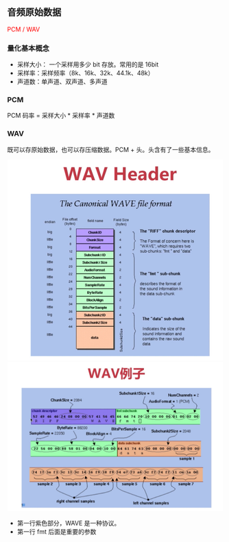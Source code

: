 ## 音频原始数据

<font color="red">PCM / WAV</font>

### 量化基本概念

- 采样大小： 一个采样用多少 bit 存放。常用的是 16bit
- 采样率：采样频率（8k、16k、32k、44.1k、48k）
- 声道数：单声道、双声道、多声道

### PCM

PCM 码率 = 采样大小 * 采样率 * 声道数

### WAV
既可以存原始数据，也可以存压缩数据。PCM + 头。头含有了一些基本信息。

![wav header](../pics/wav_header.png)
![wav example](../pics/wav_example.png)

- 第一行紫色部分，WAVE 是一种协议。
- 第一行 fmt 后面是重要的参数